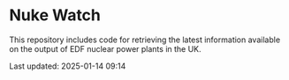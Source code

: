 # Nuke Watch

This repository includes code for retrieving the latest information available on the output of EDF nuclear power plants in the UK.

Last updated: 2025-01-14 09:14